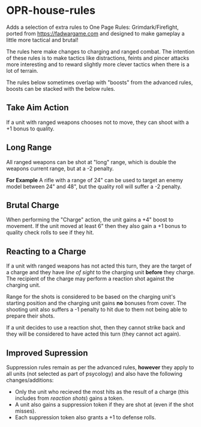 # OPR-house-rules
Adds a selection of extra rules to One Page Rules: Grimdark/Firefight, ported from https://fadwargame.com and designed to make gameplay a little more tactical and brutal!

The rules here make changes to charging and ranged combat. The intention of these rules is to make tactics like distractions, feints and pincer attacks more interesting and to reward slightly more clever tactics when there is a lot of terrain.

The rules below sometimes overlap with "boosts" from the advanced rules, boosts can be stacked with the below rules.

## Take Aim Action
If a unit with ranged weapons chooses not to move, they can shoot with a +1 bonus to quality.

## Long Range
All ranged weapons can be shot at "long" range, which is double the weapons current range, but at a -2 penalty.

**For Example** A rifle with a range of 24" can be used to target an enemy model between 24" and 48", but the quality roll will suffer a -2 penalty.

## Brutal Charge
When performing the "Charge" action, the unit gains a +4" boost to movement. If the unit moved at least 6" then they also gain a +1 bonus to quality check rolls to see if they hit.

## Reacting to a Charge
If a unit with ranged weapons has not acted this turn, they are the target of a charge and they have *line of sight* to the charging unit **before** they charge. The recipient of the charge may perform a reaction shot against the charging unit.

Range for the shots is considered to be based on the charging unit's starting position and the charging unit gains **no** bonuses from cover. The shooting unit also suffers a -1 penalty to hit due to them not being able to prepare their shots.

If a unit decides to use a reaction shot, then they cannot strike back and they will be considered to have acted this turn (they cannot act again).

## Improved Supression
Suppression rules remain as per the advanced rules, **however** they apply to all units (not selected as part of psycology) and also have the following changes/additions:

* Only the unit who recieved the most hits as the result of a charge (this includes from *reaction shots*) gains a token.
* A unit also gains a suppression token if they are shot at (even if the shot misses).
* Each suppression token also grants a +1 to defense rolls.
